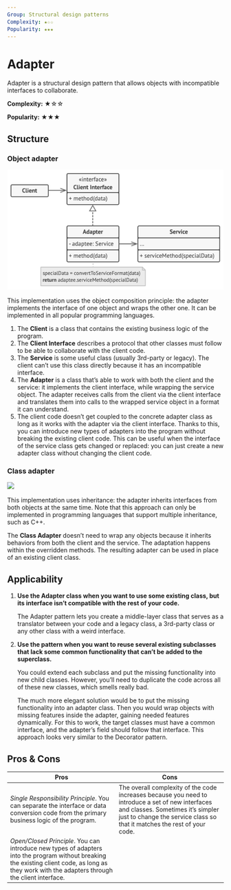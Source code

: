 ```yaml
---
Group: Structural design patterns
Complexity: ★☆☆
Popularity: ★★★
---
```

# Adapter

Adapter is a structural design pattern that allows objects with incompatible interfaces to collaborate.

**Complexity:** ★☆☆

**Popularity:** ★★★

## Structure

### Object adapter

![](../../media/apdater_object.png)

This implementation uses the object composition principle: the adapter implements the interface of one object and wraps the other one. It can be implemented in all popular programming languages.

1. The **Client** is a class that contains the existing business logic of the program.
2. The **Client Interface** describes a protocol that other classes must follow to be able to collaborate with the client code.
3. The **Service** is some useful class (usually 3rd-party or legacy). The client can’t use this class directly because it has an incompatible interface.
4. The **Adapter** is a class that’s able to work with both the client and the service: it implements the client interface, while wrapping the service object. The adapter receives calls from the client via the client interface and translates them into calls to the wrapped service object in a format it can understand.
5. The client code doesn’t get coupled to the concrete adapter class as long as it works with the adapter via the client interface. Thanks to this, you can introduce new types of adapters into the program without breaking the existing client code. This can be useful when the interface of the service class gets changed or replaced: you can just create a new adapter class without changing the client code.

### Class adapter

![](../../media/apdater_class.png)

This implementation uses inheritance: the adapter inherits interfaces from both objects at the same time. Note that this approach can only be implemented in programming languages that support multiple inheritance, such as C++.

The **Class Adapter** doesn’t need to wrap any objects because it inherits behaviors from both the client and the service. The adaptation happens within the overridden methods. The resulting adapter can be used in place of an existing client class.

## Applicability

1. **Use the Adapter class when you want to use some existing class, but its interface isn’t compatible with the rest of your code.**
   
    The Adapter pattern lets you create a middle-layer class that serves as a translator between your code and a legacy class, a 3rd-party class or any other class with a weird interface.

2. **Use the pattern when you want to reuse several existing subclasses that lack some common functionality that can’t be added to the superclass.**

    You could extend each subclass and put the missing functionality into new child classes. However, you’ll need to duplicate the code across all of these new classes, which smells really bad.

    The much more elegant solution would be to put the missing functionality into an adapter class. Then you would wrap objects with missing features inside the adapter, gaining needed features dynamically. For this to work, the target classes must have a common interface, and the adapter’s field should follow that interface. This approach looks very similar to the Decorator pattern.

## Pros & Cons

| Pros                                                                                                                                                                                              | Cons                                                                                                                                                                                                              |
| ------------------------------------------------------------------------------------------------------------------------------------------------------------------------------------------------- | ----------------------------------------------------------------------------------------------------------------------------------------------------------------------------------------------------------------- |
| *Single Responsibility Principle*. You can separate the interface or data conversion code from the primary business logic of the program.                                                         | The overall complexity of the code increases because you need to introduce a set of new interfaces and classes. Sometimes it’s simpler just to change the service class so that it matches the rest of your code. |
| *Open/Closed Principle*. You can introduce new types of adapters into the program without breaking the existing client code, as long as they work with the adapters through the client interface. |                                                                                                                                                                                                                   |